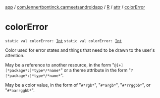 [app](../../../index.md) / [com.lennertbontinck.carmeetsandroidapp](../../index.md) / [R](../index.md) / [attr](index.md) / [colorError](./color-error.md)

# colorError

`static val colorError: `[`Int`](https://kotlinlang.org/api/latest/jvm/stdlib/kotlin/-int/index.html)
`static val colorError: `[`Int`](https://kotlinlang.org/api/latest/jvm/stdlib/kotlin/-int/index.html)

Color used for error states and things that need to be drawn to the user's attention.

May be a reference to another resource, in the form "`@[+][*package*:]*type*/*name*`" or a theme attribute in the form "`?[*package*:]*type*/*name*`".

May be a color value, in the form of "`#*rgb*`", "`#*argb*`", "`#*rrggbb*`", or "`#*aarrggbb*`".

